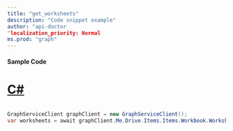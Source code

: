 ```yaml
---
title: "get_worksheets"
description: "Code snippet example" 
author: "api-doctor
"localization_priority: Normal
ms.prod: "graph"
--- 
```

#### Sample Code
# [C#](#tab/Csharp)

```C#

GraphServiceClient graphClient = new GraphServiceClient();
var worksheets = await graphClient.Me.Drive.Items.Items.Workbook.Worksheets.Request().GetAsync();

```